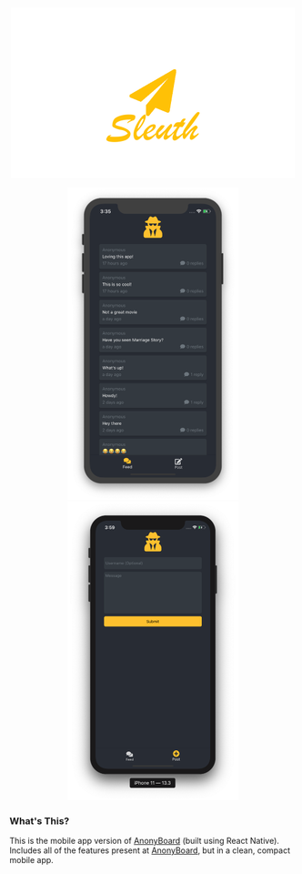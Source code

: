 <p align="center">
  <img src="./images/SleuthLogo.png" width="500"/>
</p>

<p align="center">
  <img src="./images/feed.png" width="300" />
  <img src="./images/post.png" width="300" /> 
</p>

### What's This?

This is the mobile app version of <a href="https://anon.logamos.pw">AnonyBoard</a> (built using React Native). Includes all of the features present at <a href="https://anon.logamos.pw">AnonyBoard</a>, but in a clean, compact mobile app.
